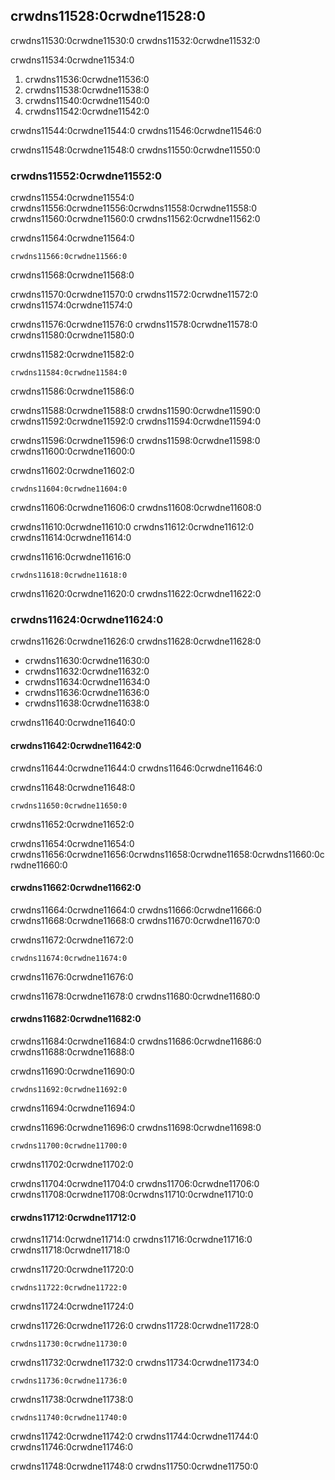 ## crwdns11528:0crwdne11528:0

crwdns11530:0crwdne11530:0 crwdns11532:0crwdne11532:0

crwdns11534:0crwdne11534:0

1. crwdns11536:0crwdne11536:0
2. crwdns11538:0crwdne11538:0
3. crwdns11540:0crwdne11540:0
4. crwdns11542:0crwdne11542:0

crwdns11544:0crwdne11544:0 crwdns11546:0crwdne11546:0

crwdns11548:0crwdne11548:0 crwdns11550:0crwdne11550:0

### crwdns11552:0crwdne11552:0

crwdns11554:0crwdne11554:0 crwdns11556:0crwdne11556:0<!-- ignore -->crwdns11558:0crwdne11558:0 crwdns11560:0crwdne11560:0 crwdns11562:0crwdne11562:0

<span class="filename">crwdns11564:0crwdne11564:0</span>

```rust,ignore,does_not_compile
crwdns11566:0crwdne11566:0
```


<span class="caption">crwdns11568:0crwdne11568:0</span>

crwdns11570:0crwdne11570:0 crwdns11572:0crwdne11572:0 crwdns11574:0crwdne11574:0

crwdns11576:0crwdne11576:0 crwdns11578:0crwdne11578:0 crwdns11580:0crwdne11580:0

<span class="filename">crwdns11582:0crwdne11582:0</span>

```rust,noplayground
crwdns11584:0crwdne11584:0
```


<span class="caption">crwdns11586:0crwdne11586:0</span>

crwdns11588:0crwdne11588:0 crwdns11590:0crwdne11590:0<!-- ignore --> crwdns11592:0crwdne11592:0 crwdns11594:0crwdne11594:0

crwdns11596:0crwdne11596:0 crwdns11598:0crwdne11598:0 crwdns11600:0crwdne11600:0

crwdns11602:0crwdne11602:0

```console
crwdns11604:0crwdne11604:0
```

crwdns11606:0crwdne11606:0 crwdns11608:0crwdne11608:0

crwdns11610:0crwdne11610:0 crwdns11612:0crwdne11612:0<!-- ignore --> crwdns11614:0crwdne11614:0

crwdns11616:0crwdne11616:0

```console
crwdns11618:0crwdne11618:0
```

crwdns11620:0crwdne11620:0 crwdns11622:0crwdne11622:0

### crwdns11624:0crwdne11624:0

crwdns11626:0crwdne11626:0 crwdns11628:0crwdne11628:0

* crwdns11630:0crwdne11630:0
* crwdns11632:0crwdne11632:0
* crwdns11634:0crwdne11634:0
* crwdns11636:0crwdne11636:0
* crwdns11638:0crwdne11638:0

crwdns11640:0crwdne11640:0

#### crwdns11642:0crwdne11642:0

crwdns11644:0crwdne11644:0 crwdns11646:0crwdne11646:0

<span class="filename">crwdns11648:0crwdne11648:0</span>

```rust,ignore,does_not_compile
crwdns11650:0crwdne11650:0
```


<span class="caption">crwdns11652:0crwdne11652:0 </span>

crwdns11654:0crwdne11654:0 crwdns11656:0crwdne11656:0<!-- ignore -->crwdns11658:0crwdne11658:0<!-- ignore -->crwdns11660:0crwdne11660:0

#### crwdns11662:0crwdne11662:0

crwdns11664:0crwdne11664:0 crwdns11666:0crwdne11666:0 crwdns11668:0crwdne11668:0 crwdns11670:0crwdne11670:0

<span class="filename">crwdns11672:0crwdne11672:0</span>

```rust,ignore,does_not_compile
crwdns11674:0crwdne11674:0
```


<span class="caption">crwdns11676:0crwdne11676:0</span>

crwdns11678:0crwdne11678:0 crwdns11680:0crwdne11680:0

#### crwdns11682:0crwdne11682:0

crwdns11684:0crwdne11684:0 crwdns11686:0crwdne11686:0 crwdns11688:0crwdne11688:0

<span class="filename">crwdns11690:0crwdne11690:0</span>

```rust,ignore
crwdns11692:0crwdne11692:0
```


<span class="caption">crwdns11694:0crwdne11694:0</span>

crwdns11696:0crwdne11696:0 crwdns11698:0crwdne11698:0

```console
crwdns11700:0crwdne11700:0
```

crwdns11702:0crwdne11702:0

crwdns11704:0crwdne11704:0 crwdns11706:0crwdne11706:0 crwdns11708:0crwdne11708:0<!-- ignore -->crwdns11710:0crwdne11710:0

#### crwdns11712:0crwdne11712:0

crwdns11714:0crwdne11714:0 crwdns11716:0crwdne11716:0 crwdns11718:0crwdne11718:0

<span class="filename">crwdns11720:0crwdne11720:0</span>

```rust,ignore
crwdns11722:0crwdne11722:0
```

crwdns11724:0crwdne11724:0

crwdns11726:0crwdne11726:0 crwdns11728:0crwdne11728:0

```console
crwdns11730:0crwdne11730:0
```

crwdns11732:0crwdne11732:0 crwdns11734:0crwdne11734:0

```console
crwdns11736:0crwdne11736:0
```

crwdns11738:0crwdne11738:0

```console
crwdns11740:0crwdne11740:0
```

crwdns11742:0crwdne11742:0 crwdns11744:0crwdne11744:0 crwdns11746:0crwdne11746:0

crwdns11748:0crwdne11748:0
crwdns11750:0crwdne11750:0
